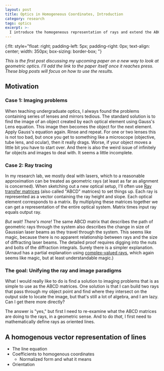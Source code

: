 ```yaml
---
layout: post
title: Optics in Homogeneous Coordinates, Introduction
category: research
tags: optics
excerpt: >-
  I introduce the homogeneous representation of rays and extend the ABCD matrices to include rotations and translations (properly!).
---
```

<!-- kramdown tags defined below -->
{:flt: style="float: right;
       padding-left: 5px;
       padding-right: 0px;
       text-align: center;
       width: 350px;
       box-sizing: border-box;
       "}
<!-- end kramdown -->

<!-- 
Reminder that mathjax is enabled.  Inline math using double backslash parenthesis: \\( \\) 
Display math using double dollar or double backslash bracket: $$ $$ or \\[ \\]
-->

<!--
kramdown reference: https://kramdown.gettalong.org/quickref.html
-->

*This is the first post discussing my upcoming paper on a new way to look at geometric optics.  I'll add the link to the paper itself once it reaches press.  These blog posts will focus on how to use the results.*

## Motivation

### Case 1: Imaging problems

When teaching undergraduate optics, I always found the problems containing series of lenses and mirrors tedious.  The standard solution is to find the image of an object created by each optical element using Gauss's Lens equation.  This image then becomes the object for the next element.  Apply Gauss's equation again. Rinse and repeat.  For one or two lenses this is not too bad, but once you get to something like a microscope (objective, tube lens, and ocular), then it really drags.  Worse, if your object moves a little bit you have to start over.  And there is also the weird issue of infinitely far objects and images to deal with.  It seems a little incomplete.

### Case 2: Ray tracing

In my research lab, we mostly deal with lasers, which to a reasonable approximation can be treated as geometric rays (at least as far as alignment is concerned).
When sketching out a new optical setup, I'll often use [Ray transfer matrices](https://en.wikipedia.org/wiki/Ray_transfer_matrix_analysis) (also called "ABCD" matrices) to set things up.  Each ray is represented as a vector containing the ray height and slope.  Each optical element corresponds to a matrix.  By multiplying these matrices together we can get a representation of the entire optical system.  Matrix times input ray equals output ray.

*But wait! There's more!*
The same ABCD matrix that describes the path of geometric rays through the system also describes the change in size of Gaussian laser beams as they travel through the system.  This seems like magic, because there is no apparent relationship between rays and the size of diffracting laser beams.  The detailed proof requires digging into the nuts and bolts of the diffraction integrals.  Surely there is a simpler explanation.  (Arnaud has a partial explanation using [complex-valued rays](), which again seems like magic, but at least understandable magic.)

### The goal: Unifying the ray and image paradigms

What I would really like to do is find a solution to imaging problems that is as simple to use as the ABCD matrices.  One solution is that I can build two rays that pass through my object point and find where they intersect on the output side to locate the image, but that's still a lot of algebra, and I am lazy.  Can I get there more directly?

The answer is "yes," but first I need to re-examine what the ABCD matrices are doing to the rays, in a geometric sense.
And to do _that_, I first need to mathematically define rays as oriented lines.

## A homogenous vector representation of lines

* The line equation
* Coefficients to homogenous coordinates
  * Normalized form and what it means
* Orientation